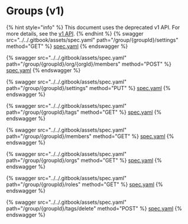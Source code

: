 # Groups (v1)

{% hint style="info" %}
This document uses the deprecated v1 API. For more details, see the [v1 API](../v1-api-deprecated/).
{% endhint %}
{% swagger src="../../.gitbook/assets/spec.yaml" path="/group/{groupId}/settings" method="GET" %}
[spec.yaml](../../.gitbook/assets/spec.yaml)
{% endswagger %}

{% swagger src="../../.gitbook/assets/spec.yaml" path="/group/{groupId}/org/{orgId}/members" method="POST" %}
[spec.yaml](../../.gitbook/assets/spec.yaml)
{% endswagger %}

{% swagger src="../../.gitbook/assets/spec.yaml" path="/group/{groupId}/settings" method="PUT" %}
[spec.yaml](../../.gitbook/assets/spec.yaml)
{% endswagger %}

{% swagger src="../../.gitbook/assets/spec.yaml" path="/group/{groupId}/tags" method="GET" %}
[spec.yaml](../../.gitbook/assets/spec.yaml)
{% endswagger %}

{% swagger src="../../.gitbook/assets/spec.yaml" path="/group/{groupId}/members" method="GET" %}
[spec.yaml](../../.gitbook/assets/spec.yaml)
{% endswagger %}

{% swagger src="../../.gitbook/assets/spec.yaml" path="/group/{groupId}/orgs" method="GET" %}
[spec.yaml](../../.gitbook/assets/spec.yaml)
{% endswagger %}

{% swagger src="../../.gitbook/assets/spec.yaml" path="/group/{groupId}/roles" method="GET" %}
[spec.yaml](../../.gitbook/assets/spec.yaml)
{% endswagger %}

{% swagger src="../../.gitbook/assets/spec.yaml" path="/group/{groupId}/tags/delete" method="POST" %}
[spec.yaml](../../.gitbook/assets/spec.yaml)
{% endswagger %}

